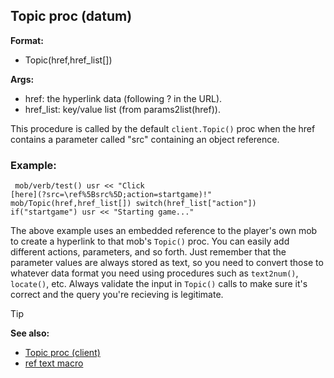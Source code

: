 ## Topic proc (datum)

**Format:**
+   Topic(href,href_list[])
<!-- -->
**Args:**
+   href: the hyperlink data (following ? in the URL).
+   href_list: key/value list (from params2list(href)).


This procedure is called by the default `client.Topic()` proc
when the href contains a parameter called "src" containing an object
reference.
### Example:

``` dm
 mob/verb/test() usr << "Click
[here](?src=\ref%5Bsrc%5D;action=startgame)!"
mob/Topic(href,href_list[]) switch(href_list["action"])
if("startgame") usr << "Starting game..." 
```
 

The
above example uses an embedded reference to the player\'s own mob to
create a hyperlink to that mob\'s `Topic()` proc. You can easily add
different actions, parameters, and so forth. Just remember that the
parameter values are always stored as text, so you need to convert those
to whatever data format you need using procedures such as `text2num()`,
`locate()`, etc.
Always validate the input in `Topic()` calls to make sure it\'s correct
and the query you\'re recieving is legitimate.

> [!TIP] 
> **See also:**
> +   [Topic proc (client)](/ref/client/proc/Topic.md) 
> +   [ref text macro](/ref/DM/text/macros/ref.md) <!-- -->